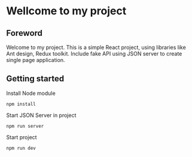 # Wellcome to my project

## Foreword

Welcome to my project. This is a simple React project, using libraries like Ant design, Redux toolkit. Include fake API using JSON server to create single page application.

## Getting started

Install Node module

```
npm install
```

Start JSON Server in project

```
npm run server
```

Start project

```
npm run dev
```
